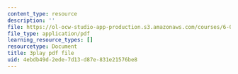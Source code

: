 ```yaml
---
content_type: resource
description: ''
file: https://ol-ocw-studio-app-production.s3.amazonaws.com/courses/6-0001-introduction-to-computer-science-and-programming-in-python-fall-2016/4ebdb49d2ede7d13d87e831e21576be8_vqn_yk5aFcI.pdf
file_type: application/pdf
learning_resource_types: []
resourcetype: Document
title: 3play pdf file
uid: 4ebdb49d-2ede-7d13-d87e-831e21576be8
---
```

